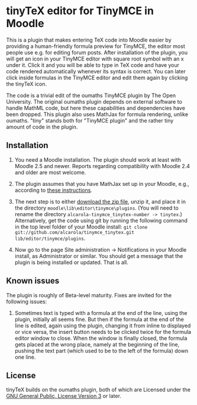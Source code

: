 # tinyTeX editor for TinyMCE in Moodle

This is a plugin that makes entering TeX code into Moodle easier by providing a human-friendly formula preview for TinyMCE, the editor most people use e.g. for editing forum posts. After installation of the plugin, you will get an icon in your TinyMCE editor with square root symbol with an x under it. Click it and you will be able to type in TeX code and have your code rendered automatically whenever its syntax is correct. You can later click inside formulas in the TinyMCE editor and edit them again by clicking the tinyTeX icon.

The code is a trivial edit of the oumaths TinyMCE plugin by The Open University. The original oumaths plugin depends on external software to handle MathML code, but here these capabilities and dependencies have been dropped. This plugin also uses MathJax for formula rendering, unlike oumaths. "tiny" stands both for "TinyMCE plugin" and the rather tiny amount of code in the plugin.


## Installation

1. You need a Moodle installation. The plugin should work at least with Moodle 2.5 and newer. Reports regarding compatibility with Moodle 2.4 and older are most welcome.

2. The plugin assumes that you have MathJax set up in your Moodle, e.g., according to [these instructions](https://github.com/maths/moodle-qtype_stack/blob/master/doc/en/Developer/Mathjax.md).

4. The next step is to either [download the zip file](https://github.com/alcarola/tinymce_tinytex/zipball/master), unzip it, and place it in the directory `moodle\lib\editor\tinymce\plugins`. (You will need to rename the directory `alcarola-tinymce_tinytex-number -> tinytex`.) Alternatively, get the code using git by running the following command in the top level folder of your Moodle install: `git clone git://github.com/alcarola/tinymce_tinytex.git lib/editor/tinymce/plugins`.

3. Now go to the page Site administration -> Notifications in your Moodle install, as Administrator or similar. You should get a message that the plugin is being installed or updated. That is all.


## Known issues

The plugin is roughly of Beta-level maturity. Fixes are invited for the following issues:

1. Sometimes text is typed with a formula at the end of the line, using the plugin, initially all seems fine. But then if the formula at the end of the line is edited, again using the plugin, changing it from inline to displayed or vice versa, the insert button needs to be clicked twice for the formula editor window to close. When the window is finally closed, the formula gets placed at the wrong place, namely at the beginning of the line, pushing the text part (which used to be to the left of the formula) down one line.


## License

tinyTeX builds on the oumaths plugin, both of which are Licensed under the [GNU General Public, License Version 3](https://github.com/alcarola/tinymce_tinytex/blob/master/COPYING.txt) or later.

